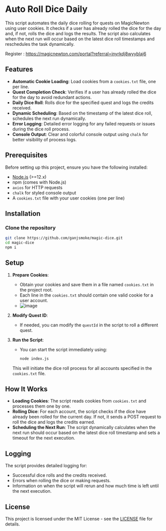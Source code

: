 # Auto Roll Dice Daily

This script automates the daily dice rolling for quests on MagicNewton using user cookies. It checks if a user has already rolled the dice for the day and, if not, rolls the dice and logs the results. The script also calculates when the next run will occur based on the latest dice roll timestamps and reschedules the task dynamically.

Register : https://magicnewton.com/portal?referral=inyrkdj8wyyblaj6

## Features

- **Automatic Cookie Loading**: Load cookies from a `cookies.txt` file, one per line.
- **Quest Completion Check**: Verifies if a user has already rolled the dice for the day to avoid redundant actions.
- **Daily Dice Roll**: Rolls dice for the specified quest and logs the credits received.
- **Dynamic Scheduling**: Based on the timestamp of the latest dice roll, schedules the next run dynamically.
- **Error Logging**: Detailed error logging for any failed requests or issues during the dice roll process.
- **Console Output**: Clear and colorful console output using `chalk` for better visibility of process logs.

## Prerequisites

Before setting up this project, ensure you have the following installed:

- [Node.js](https://nodejs.org/) (>=12.x)
- npm (comes with Node.js)
- `axios` for HTTP requests
- `chalk` for styled console output
- A `cookies.txt` file with your user cookies (one per line)

## Installation

### Clone the repository

```bash
git clone https://github.com/ganjsmoke/magic-dice.git
cd magic-dice
npm i
```

## Setup

1. **Prepare Cookies**:
   - Obtain your cookies and save them in a file named `cookies.txt` in the project root.
   - Each line in the `cookies.txt` should contain one valid cookie for a user account.
   - ![image](https://github.com/user-attachments/assets/347dcb00-2e0d-4eb1-8b19-0f6d1a0136d2)


2. **Modify Quest ID**:
   - If needed, you can modify the `questId` in the script to roll a different quest.

3. **Run the Script**:
   - You can start the script immediately using:
     ```bash
     node index.js
     ```

   This will initiate the dice roll process for all accounts specified in the `cookies.txt` file.

## How It Works

- **Loading Cookies**: The script reads cookies from `cookies.txt` and processes them one by one.
- **Rolling Dice**: For each account, the script checks if the dice have already been rolled for the current day. If not, it sends a POST request to roll the dice and logs the credits earned.
- **Scheduling the Next Run**: The script dynamically calculates when the next run should occur based on the latest dice roll timestamp and sets a timeout for the next execution.

## Logging

The script provides detailed logging for:
- Successful dice rolls and the credits received.
- Errors when rolling the dice or making requests.
- Information on when the script will rerun and how much time is left until the next execution.

## License

This project is licensed under the MIT License - see the [LICENSE](LICENSE) file for details.



